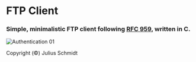 # FTP Client

### Simple, minimalistic FTP client following [RFC 959](docs/rfc959.pdf), written in C.

![Authentication 01](https://www.plantuml.com/plantuml/proxy?cache=no&fmt=png&src=https://raw.githubusercontent.com/welljsjs/ftp-client-c/master/docs/userpass.puml)

Copyright (©) Julius Schmidt
